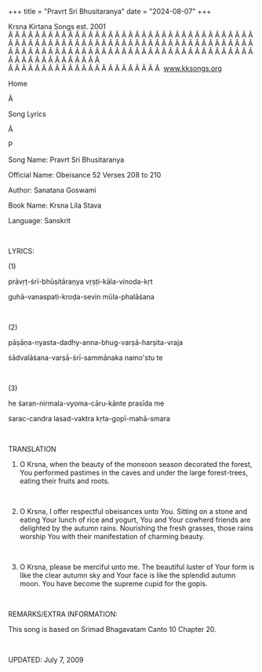 +++ 
title = "Pravrt Sri Bhusitaranya"
date = "2024-08-07"
+++

Krsna Kirtana Songs est. 2001
Â Â Â Â Â Â Â Â Â Â Â Â Â Â Â Â Â Â Â Â Â Â Â Â Â Â Â Â Â Â Â Â Â Â Â Â Â Â Â Â Â Â Â Â Â Â Â Â Â Â Â Â Â Â Â Â Â Â Â Â Â Â Â Â Â Â Â Â Â Â Â Â Â Â Â Â Â Â Â Â Â Â Â Â Â Â Â Â Â Â Â Â Â Â Â Â Â Â Â Â Â Â Â Â Â Â Â Â Â Â Â Â Â Â Â Â Â Â Â Â Â Â Â Â Â  
Â Â Â Â Â Â Â Â Â Â Â Â Â Â Â Â Â Â Â Â Â Â Â  
www.kksongs.org








Home


Ã 
 
Song Lyrics
 
Ã 
 
P


Song Name: Pravrt Sri Bhusitaranya


Official Name: Obeisance 52 Verses 208 to 210


Author: 
Sanatana Goswami


Book Name: 
Krsna Lila Stava


Language: 
Sanskrit




 


LYRICS:


(1)


prāvṛṭ-śrī-bhūṣitāraṇya
vṛṣṭi-kāla-vinoda-kṛt 


guhā-vanaspati-kroḍa-sevin mūla-phalāśana


 


(2)


pāṣāṇa-nyasta-dadhy-anna-bhug-varṣā-harṣita-vraja



śādvalāśana-varṣā-śrī-sammānaka
namo'stu te


 


(3)


he śaran-nirmala-vyoma-cāru-kānte prasīda me 


śarac-candra lasad-vaktra kṛta-gopī-mahā-smara


 


TRANSLATION


1) O Krsna, when the beauty
of the monsoon season decorated the forest, You performed pastimes in the caves
and under the large forest-trees, eating their fruits and roots.


 


2) O Krsna, I offer
respectful obeisances unto You. Sitting on a stone and eating Your lunch of
rice and yogurt, You and Your cowherd friends are delighted by the autumn
rains. Nourishing the fresh grasses, those rains worship You with their
manifestation of charming beauty.


 


3) O Krsna, please be
merciful unto me. The beautiful luster of Your form is like the clear autumn
sky and Your face is like the splendid autumn moon. You have become the supreme
cupid for the gopis.


 


REMARKS/EXTRA INFORMATION:


This
song is based on Srimad Bhagavatam Canto 10 Chapter 20.


 


UPDATED:
 July 7, 2009